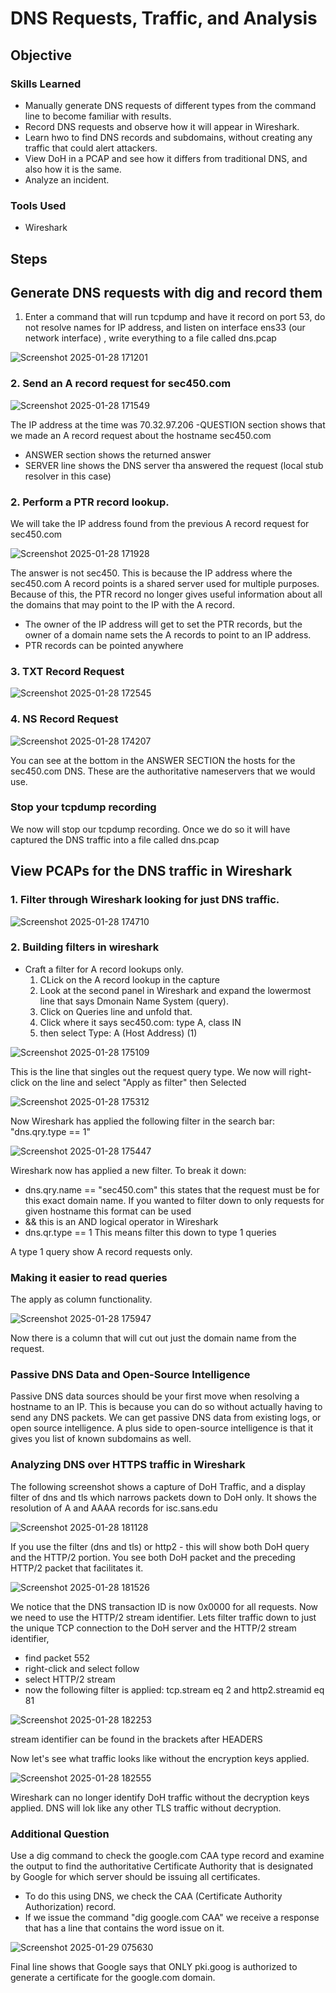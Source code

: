 # DNS Requests, Traffic, and Analysis

## Objective



### Skills Learned

- Manually generate DNS requests of different types from the command line to become familiar with results.
- Record DNS requests and observe how it will appear in Wireshark.
- Learn hwo to find DNS records and subdomains, without creating any traffic that could alert attackers.
- View DoH in a PCAP and see how it differs from traditional DNS, and also how it is the same.
- Analyze an incident.

### Tools Used
- Wireshark 


## Steps


## Generate DNS requests with dig and record them

1. Enter a command that will run tcpdump and have it record on port 53, do not resolve names for IP address, and listen on interface ens33 (our network interface) , write everything to a file called dns.pcap

![Screenshot 2025-01-28 171201](https://github.com/user-attachments/assets/670fc262-cf5b-4a86-a0ed-e3edd21732b9)

### 2. Send an A record request for sec450.com

   
![Screenshot 2025-01-28 171549](https://github.com/user-attachments/assets/47125385-39f1-471e-9cde-25b6687d8e9a)

The IP address at the time was 70.32.97.206
-QUESTION section shows that we made an A record request about the hostname sec450.com
- ANSWER section shows the returned answer
- SERVER line shows the DNS server tha answered the request (local stub resolver in this case)

### 2. Perform a PTR record lookup.
We will take the IP address found from the previous A record request for sec450.com

   
![Screenshot 2025-01-28 171928](https://github.com/user-attachments/assets/2ef6541d-98da-44ed-9b24-809691e78ca7)

The answer is not sec450. This is because the IP address where the sec450.com A record points is a shared server used for multiple purposes. Because of this, the PTR record no longer gives useful information about all the domains that may point to the IP with the A record. 
- The owner of the IP address will get to set the PTR records, but the owner of a domain name sets the A records to point to an IP address.
- PTR records can be pointed anywhere

### 3. TXT Record Request


![Screenshot 2025-01-28 172545](https://github.com/user-attachments/assets/372cd865-e313-4efe-a283-17249cf28808)


### 4. NS Record Request 


![Screenshot 2025-01-28 174207](https://github.com/user-attachments/assets/07a1283d-e8b9-4572-b5cd-732db1ff1886)

You can see at the bottom in the ANSWER SECTION the hosts for the sec450.com DNS. These are the authoritative nameservers that we would use. 

### Stop your tcpdump recording
We now will stop our tcpdump recording. Once we do so it will have captured the DNS traffic into a file called dns.pcap

## View PCAPs for the DNS traffic in Wireshark

### 1. Filter through Wireshark looking for just DNS traffic.

   

![Screenshot 2025-01-28 174710](https://github.com/user-attachments/assets/0696b630-f4ab-41c9-a9ae-2e8fe6273939)

### 2. Building filters in wireshark 

- Craft a filter for A record lookups only.
  1. CLick on the A record lookup in the capture
  2. Look at the second panel in Wireshark and expand the lowermost line that says Dmonain Name System (query).
  3. Click on Queries line and unfold that.
  4. Click where it says sec450.com: type A, class IN
  5. then select Type: A (Host Address) (1)
 

![Screenshot 2025-01-28 175109](https://github.com/user-attachments/assets/54cd22b8-c1fe-44a8-9be7-64dbe6ac0316)

 This is the line that singles out the request query type. 
We now will right-click on the line and select "Apply as filter" then Selected

![Screenshot 2025-01-28 175312](https://github.com/user-attachments/assets/11fd868b-80f6-4b52-a9fd-cb7014ff0a54)

Now Wireshark has applied the following filter in the search bar: "dns.qry.type == 1"


![Screenshot 2025-01-28 175447](https://github.com/user-attachments/assets/03dfe780-43a9-4ed8-8768-9b665b79742f)

Wireshark now has applied a new filter. To break it down: 
- dns.qry.name == "sec450.com"   this states that the request must be for this exact domain name. If you wanted to filter down to only requests for given hostname this format can be used
- &&   this is an AND logical operator in Wireshark
- dns.qr.type == 1  This means filter this down to type 1 queries

A type 1 query show A record requests only. 

### Making it easier to read queries

The apply as column functionality. 

![Screenshot 2025-01-28 175947](https://github.com/user-attachments/assets/82c9c138-c4ca-445b-94f2-6b53a2a84075)


Now there is a column that will cut out just the domain name from the request. 

### Passive DNS Data and Open-Source Intelligence

Passive DNS data sources should be your first move when resolving a hostname to an IP. This is because you can do so without actually having to send any DNS packets. 
We can get passive DNS data from existing logs, or open source intelligence. A plus side to open-source intelligence is that it gives you list of known subdomains as well. 

### Analyzing DNS over HTTPS traffic in Wireshark

The following screenshot shows a capture of DoH Traffic, and a display filter of dns and tls which narrows packets down to DoH only. It shows the resolution of A and AAAA records for isc.sans.edu

![Screenshot 2025-01-28 181128](https://github.com/user-attachments/assets/b9f5b9c6-bb39-4707-a597-71cc061ad42f)

If you use the filter (dns and tls) or http2    - this will show both DoH query and the HTTP/2 portion. You see both DoH packet and the preceding HTTP/2 packet that facilitates it. 


![Screenshot 2025-01-28 181526](https://github.com/user-attachments/assets/5bc82612-83c2-46e3-b015-d4e3981b5c22)


We notice that the DNS transaction ID is now 0x0000 for all requests. Now we need to use the HTTP/2 stream identifier. 
Lets filter traffic down to just the unique TCP connection to the DoH server and the HTTP/2 stream identifier, 
  - find packet 552
  - right-click and select follow
  - select HTTP/2 stream
  - now the following filter is applied:  tcp.stream eq 2 and http2.streamid eq 81


![Screenshot 2025-01-28 182253](https://github.com/user-attachments/assets/6e37e881-ff92-4e5a-876e-b3944e7fc131)

stream identifier can be found in the brackets after HEADERS




Now let's see what traffic looks like without the encryption keys applied. 



![Screenshot 2025-01-28 182555](https://github.com/user-attachments/assets/bcdb0e71-0518-46eb-be88-1006f6bd17ab)

Wireshark can no longer identify DoH traffic without the decryption keys applied. DNS will lok like any other TLS traffic without decryption. 


### Additional Question

Use a dig command to check the google.com CAA type record and examine the output to find the authoritative Certificate Authority that is designated by Google for which server should be issuing all certificates. 
- To do this using DNS, we check the CAA (Certificate Authority Authorization) record.
- If we issue the command "dig google.com CAA"  we receive a response that has a line that contains the word issue on it.


![Screenshot 2025-01-29 075630](https://github.com/user-attachments/assets/eff9136c-1d76-450c-8e8c-0a33078df79c)

Final line shows that Google says that ONLY pki.goog is authorized to generate a certificate for the google.com domain.
